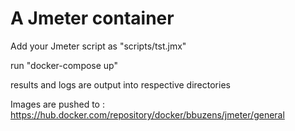 # A Jmeter container

Add your Jmeter script as "scripts/tst.jmx"

run "docker-compose up"

results and logs are output into respective directories

Images are pushed to : https://hub.docker.com/repository/docker/bbuzens/jmeter/general
